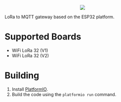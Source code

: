 <p align="center">
  <!-- add some nice logo here, then <br> -->
  <a href="https://travis-ci.com/rpoisel/esp32-lora-mqtt">
  <img src="https://api.travis-ci.com/rpoisel/esp32-lora-mqtt.svg?branch=master">
  </a>
</p>

LoRa to MQTT gateway based on the ESP32 platform.

# Supported Boards

* WiFi LoRa 32 (V1)
* WiFi LoRa 32 (V2)

# Building

1. Install [PlatformIO](https://platformio.org).
1. Build the code using the `platformio run` command.

